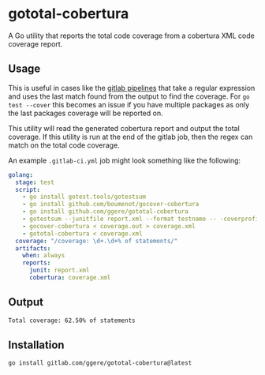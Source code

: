 # gototal-cobertura

A Go utility that reports the total code coverage from a cobertura XML code coverage report.

## Usage

This is useful in cases like the [gitlab pipelines](https://docs.gitlab.com/ee/ci/pipelines/settings.html#add-test-coverage-results-to-a-merge-request) that take a regular expression and uses the last match found from the output to find the coverage.  For `go test --cover` this becomes an issue if you have multiple packages as only the last packages coverage will be reported on.

This utility will read the generated cobertura report and output the total coverage.  If this utility is run at the end of the gitlab job, then the regex can match on the total code coverage.

An example `.gitlab-ci.yml` job might look something like the following:

``` yml
golang:
  stage: test
  script:
    - go install gotest.tools/gotestsum
    - go install github.com/boumenot/gocover-cobertura
    - go install github.com/ggere/gototal-cobertura
    - gotestsum --junitfile report.xml --format testname -- -coverprofile=coverage.out ./...
    - gocover-cobertura < coverage.out > coverage.xml
    - gototal-cobertura < coverage.xml
  coverage: "/coverage: \d+.\d+% of statements/"
  artifacts:
    when: always
    reports:
      junit: report.xml
      cobertura: coverage.xml
```

## Output

```sh
Total coverage: 62.50% of statements
```

## Installation

```sh
go install gitlab.com/ggere/gototal-cobertura@latest
```
